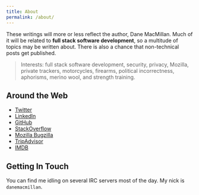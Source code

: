 ```yaml
---
title: About
permalink: /about/
---
```


These writings  will more or less reflect the author, Dane MacMillan. Much of it will be related to **full stack software development**, so a multitude of topics may be written about. There is also a chance that non-technical posts get published.

> Interests: full stack software development, security, privacy, Mozilla, private trackers, motorcycles, firearms, political incorrectness, aphorisms, merino wool, and strength training.

## Around the Web

- [Twitter](https://twitter.com/dane_macmillan)
- [LinkedIn](http://ca.linkedin.com/in/danemacmillan)
- [GitHub](https://github.com/danemacmillan)
- [StackOverflow](https://stackoverflow.com/users/2973534/danemacmillan)
- [Mozilla Bugzilla](https://bugzilla.mozilla.org/user_profile?user_id=471851)
- [TripAdvisor](http://www.tripadvisor.ca/members/danemacmillan)
- [IMDB](http://www.imdb.com/user/ur25031098/)

## Getting In Touch

You can find me idling on several IRC servers most of the day. My nick is `danemacmillan`.
